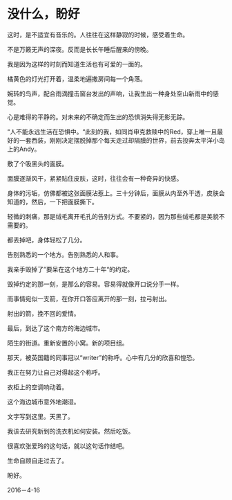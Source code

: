 # 没什么，盼好

这时，是不适宜有音乐的。人往往在这样静寂的时候，感受着生命。

不是万籁无声的深夜。反而是长长午睡后醒来的傍晚。

我是因为这样的时刻而知道生活也有可爱的一面的。

橘黄色的灯光打开着，温柔地遍撒房间每一个角落。

婉转的鸟声，配合雨滴撞击窗台发出的声响，让我生出一种身处空山新雨中的感觉。

心是难得的平静的。对未来的不确定而生出的恐惧消失得无影无踪。

“人不能永远生活在恐惧中。“此刻的我，如同肖申克救赎中的Red，穿上唯一且最好的一套西装，刚刚决定摆脱掉那个每天走过却隔膜的世界，前去投奔太平洋小岛上的Andy。



敷了个吸黑头的面膜。

面膜逐渐风干，紧紧贴住皮肤，这时，往往会有一种奇异的快感。

身体的污垢，仿佛都被这张面膜沾惹上。三十分钟后，面膜从内至外干透，皮肤会知道的，然后，一下把面膜撕下。

轻微的刺痛，那是绒毛离开毛孔的告别方式。不要紧的，因为那些绒毛都是美貌不需要的。



都丢掉吧，身体轻松了几分。

告别熟悉的一个地方。告别熟悉的人和事。

我亲手毁掉了”要呆在这个地方二十年“的约定。

毁掉约定的那一刻，是那么的容易。容易得就像开口说分手一样。

而事情宛似一支箭，在你开口答应离开的那一刻，拉弓射出。



射出的箭，挽不回的爱情。

最后，到达了这个南方的海边城市。

陌生的街道。重新安置的小窝。新的项目组。

那天，被英国籍的同事冠以“writer”的称呼。心中有几分的欣喜和惶恐。

我正在努力让自己对得起这个称呼。



衣柜上的空调响动着。

这个海边城市意外地潮湿。

文字写到这里。天黑了。

我该去研究新到的洗衣机如何安装。然后吃饭。



很喜欢张爱玲的这句话，就以这句话作结吧。

生命自顾自走过去了。

盼好。

2016－4-16